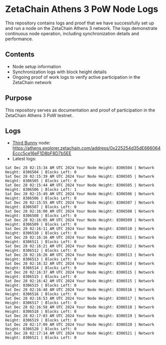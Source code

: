 # ZetaChain Athens 3 PoW Node Logs
This repository contains logs and proof that we have successfully set up and run a node on the ZetaChain Athens 3 network. The logs demonstrate continuous node operation, including synchronization details and performance.

## Contents
- Node setup information
- Synchronization logs with block height details
- Ongoing proof of work logs to verify active participation in the ZetaChain network

## Purpose
This repository serves as documentation and proof of participation in the ZetaChain Athens 3 PoW testnet.

## Logs

- [Third Bunny](https://thirdbunny.xyz/) node: https://athens.explorer.zetachain.com/address/0x225254d35dE666064Eccc5ce16eF1D8bF8D7b5EE
- Latest logs:
```
Sat Dec 28 02:15:34 AM UTC 2024 Your Node Height: 8306504 | Network Height: 8306504 | Blocks Left: 0
Sat Dec 28 02:15:39 AM UTC 2024 Your Node Height: 8306505 | Network Height: 8306505 | Blocks Left: 0
Sat Dec 28 02:15:44 AM UTC 2024 Your Node Height: 8306505 | Network Height: 8306506 | Blocks Left: 1
Sat Dec 28 02:15:49 AM UTC 2024 Your Node Height: 8306506 | Network Height: 8306506 | Blocks Left: 0
Sat Dec 28 02:15:55 AM UTC 2024 Your Node Height: 8306507 | Network Height: 8306507 | Blocks Left: 0
Sat Dec 28 02:16:00 AM UTC 2024 Your Node Height: 8306508 | Network Height: 8306508 | Blocks Left: 0
Sat Dec 28 02:16:05 AM UTC 2024 Your Node Height: 8306509 | Network Height: 8306509 | Blocks Left: 0
Sat Dec 28 02:16:11 AM UTC 2024 Your Node Height: 8306510 | Network Height: 8306510 | Blocks Left: 0
Sat Dec 28 02:16:16 AM UTC 2024 Your Node Height: 8306511 | Network Height: 8306511 | Blocks Left: 0
Sat Dec 28 02:16:21 AM UTC 2024 Your Node Height: 8306512 | Network Height: 8306512 | Blocks Left: 0
Sat Dec 28 02:16:26 AM UTC 2024 Your Node Height: 8306513 | Network Height: 8306513 | Blocks Left: 0
Sat Dec 28 02:16:32 AM UTC 2024 Your Node Height: 8306514 | Network Height: 8306514 | Blocks Left: 0
Sat Dec 28 02:16:37 AM UTC 2024 Your Node Height: 8306515 | Network Height: 8306515 | Blocks Left: 0
Sat Dec 28 02:16:42 AM UTC 2024 Your Node Height: 8306515 | Network Height: 8306515 | Blocks Left: 0
Sat Dec 28 02:16:48 AM UTC 2024 Your Node Height: 8306516 | Network Height: 8306516 | Blocks Left: 0
Sat Dec 28 02:16:53 AM UTC 2024 Your Node Height: 8306517 | Network Height: 8306517 | Blocks Left: 0
Sat Dec 28 02:16:58 AM UTC 2024 Your Node Height: 8306518 | Network Height: 8306518 | Blocks Left: 0
Sat Dec 28 02:17:03 AM UTC 2024 Your Node Height: 8306519 | Network Height: 8306519 | Blocks Left: 0
Sat Dec 28 02:17:09 AM UTC 2024 Your Node Height: 8306520 | Network Height: 8306520 | Blocks Left: 0
Sat Dec 28 02:17:14 AM UTC 2024 Your Node Height: 8306521 | Network Height: 8306521 | Blocks Left: 0
```
